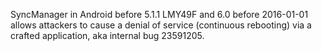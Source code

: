 SyncManager in Android before 5.1.1 LMY49F and 6.0 before 2016-01-01 allows attackers to cause a denial of service (continuous rebooting) via a crafted application, aka internal bug 23591205.